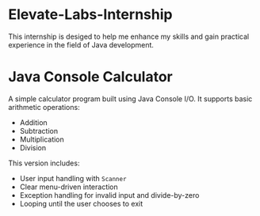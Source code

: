 # Elevate-Labs-Internship
This internship is desiged to help me enhance my skills and gain practical experience in the field of Java development.

# Java Console Calculator

A simple calculator program built using Java Console I/O. It supports basic arithmetic operations:
- Addition
- Subtraction
- Multiplication
- Division

This version includes:
- User input handling with `Scanner`
- Clear menu-driven interaction
- Exception handling for invalid input and divide-by-zero
- Looping until the user chooses to exit
